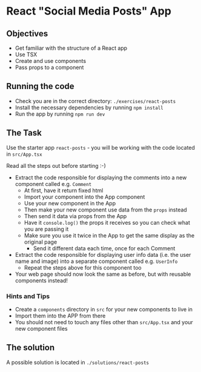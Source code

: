 # React "Social Media Posts" App

## Objectives

- Get familiar with the structure of a React app
- Use TSX
- Create and use components
- Pass props to a component

## Running the code

- Check you are in the correct directory: `./exercises/react-posts`
- Install the necessary dependencies by running `npm install`
- Run the app by running `npm run dev`

## The Task

Use the starter app `react-posts` - you will be working with the code located in `src/App.tsx`

Read all the steps out before starting :-)

- Extract the code responsible for displaying the comments into a new component called e.g. `Comment`
    - At first, have it return fixed html
    - Import your component into the App component
    - Use your new component in the App
    - Then make your new component use data from the `props` instead
    - Then send it data via props from the App
    - Have it `console.log()` the props it receives so you can check what you are passing it
    - Make sure you use it twice in the App to get the same display as the original page
        - Send it different data each time, once for each Comment
- Extract the code responsible for displaying user info data (i.e. the user name and image) into a separate component called e.g. `UserInfo`
    - Repeat the steps above for this component too
- Your web page should now look the same as before, but with reusable components instead!

### Hints and Tips

- Create a `components` directory in `src` for your new components to live in
- Import them into the APP from there
- You should not need to touch any files other than `src/App.tsx` and your new component files

## The solution

A possible solution is located in `./solutions/react-posts`

